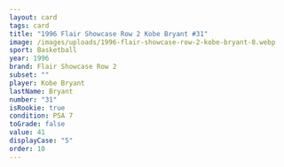 ```yaml
---
layout: card
tags: card
title: "1996 Flair Showcase Row 2 Kobe Bryant #31"
image: /images/uploads/1996-flair-showcase-row-2-kobe-bryant-8.webp
sport: Basketball
year: 1996
brand: Flair Showcase Row 2
subset: ""
player: Kobe Bryant
lastName: Bryant
number: "31"
isRookie: true
condition: PSA 7
toGrade: false
value: 41
displayCase: "5"
order: 10
---
```

